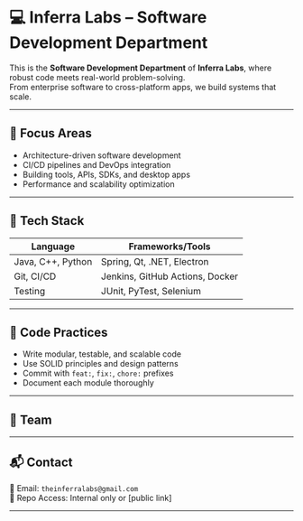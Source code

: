 # 💻 Inferra Labs – Software Development Department

This is the **Software Development Department** of **Inferra Labs**, where robust code meets real-world problem-solving.  
From enterprise software to cross-platform apps, we build systems that scale.

---

## 🧩 Focus Areas

- Architecture-driven software development
- CI/CD pipelines and DevOps integration
- Building tools, APIs, SDKs, and desktop apps
- Performance and scalability optimization

---

## 🧰 Tech Stack

| Language         | Frameworks/Tools               |
|------------------|---------------------------------|
| Java, C++, Python| Spring, Qt, .NET, Electron      |
| Git, CI/CD       | Jenkins, GitHub Actions, Docker |
| Testing          | JUnit, PyTest, Selenium         |


---

## 📎 Code Practices

- Write modular, testable, and scalable code
- Use SOLID principles and design patterns
- Commit with `feat:`, `fix:`, `chore:` prefixes
- Document each module thoroughly

---

## 👥 Team



---

## 📬 Contact

📧 Email: `theinferralabs@gmail.com`  
📂 Repo Access: Internal only or [public link]

---
